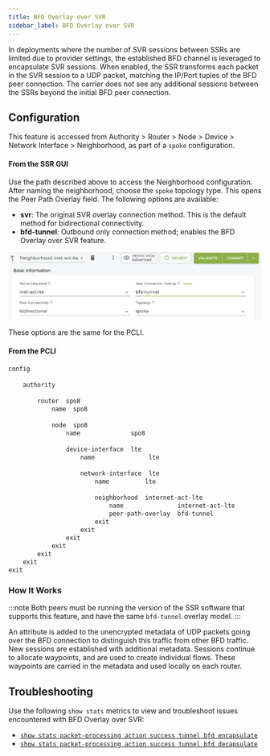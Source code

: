 ```yaml
---
title: BFD Overlay over SVR
sidebar_label: BFD Overlay over SVR
---
```


In deployments where the number of SVR sessions between SSRs are limited due to provider settings, the established BFD channel is leveraged to encapsulate SVR sessions. When enabled, the SSR transforms each packet in the SVR session to a UDP packet, matching the IP/Port tuples of the BFD peer connection. The carrier does not see any additional sessions between the SSRs beyond the initial BFD peer connection. 

## Configuration

This feature is accessed from Authority > Router > Node > Device > Network Interface > Neighborhood, as part of a `spoke` configuration.

#### From the SSR GUI
Use the path described above to access the Neighborhood configuration. After naming the neighborhood, choose the `spoke` topology type. This opens the Peer Path Overlay field. The following options are available:

- **svr**: The original SVR overlay connection method. This is the default method for bidirectional connectivity. 
- **bfd-tunnel**: Outbound only connection method; enables the BFD Overlay over SVR feature. 

![BFD Tunnel on Neighborhood](/img/config_bfd_tunnel_gui.png)

These options are the same for the PCLI.

#### From the PCLI

```
config

    authority

        router  spo8
            name  spo8

            node  spo8
                name              spo8

                device-interface  lte
                    name               lte

                    network-interface  lte
                        name          lte

                        neighborhood  internet-act-lte
                            name               internet-act-lte
                            peer-path-overlay  bfd-tunnel
                        exit
                    exit
                exit
            exit
        exit
    exit
exit
```

### How It Works
:::note
Both peers must be running the version of the SSR software that supports this feature, and have the same `bfd-tunnel` overlay model. 
:::

An attribute is added to the unencrypted metadata of UDP packets going over the BFD connection to distinguish this traffic from other BFD traffic. New sessions are established with additional metadata. Sessions continue to allocate waypoints, and are used to create individual flows. These waypoints are carried in the metadata and used locally on each router. 

 ## Troubleshooting

 Use the following `show stats` metrics to view and troubleshoot issues encountered with BFD Overlay over SVR:

- [`show stats packet-processing action success tunnel bfd encapsulate`](cli_stats_reference.md#show-stats-packet-processing-action-success-tunnel-bfd-encapsulate)
- [`show stats packet-processing action success tunnel bfd decapsulate`](cli_stats_reference.md#show-stats-packet-processing-action-success-tunnel-bfd-decapsulate)
